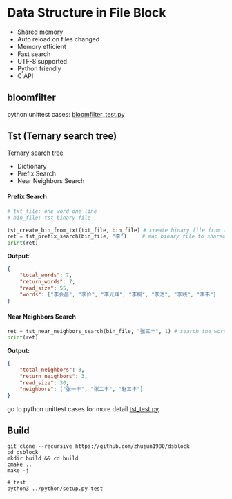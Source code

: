 Data Structure in File Block
============================

* Shared memory
* Auto reload on files changed
* Memory efficient
* Fast search
* UTF-8 supported
* Python friendly
* C API

## bloomfilter

python unittest cases: [bloomfilter_test.py](python/dsblock/bloomfilter_test.py)

## Tst (Ternary search tree)

[Ternary search tree](https://en.wikipedia.org/wiki/Ternary_search_tree)

* Dictionary
* Prefix Search
* Near Neighbors Search

#### Prefix Search

```python
# txt_file: one word one line
# bin_file: tst binary file

tst_create_bin_from_txt(txt_file, bin_file) # create binary file from txt file
ret = tst_prefix_search(bin_file, "李")     # map binary file to shared memory and search by prefix
print(ret)
```

__Output:__

```json
{
    "total_words": 7,
    "return_words": 7,
    "read_size": 55,
    "words": ["李会昌", "李俭", "李光辉", "李桐", "李浩", "李践", "李韦"]
}
```

#### Near Neighbors Search

```python
ret = tst_near_neighbors_search(bin_file, "张三丰", 1) # search the words which distance less than 1 to key
print(ret)
```

__Output:__

```json
{
    "total_neighbors": 3,
    "return_neighbors": 3,
    "read_size": 30,
    "neighbors": ["张一丰", "张二丰", "赵三丰"]
}
```

go to python unittest cases for more detail [tst_test.py](python/dsblock/tst_test.py)

## Build

```shell
git clone --recursive https://github.com/zhujun1980/dsblock
cd dsblock
mkdir build && cd build
cmake ..
make -j
```

```shell
# test
python3 ../python/setup.py test
```

